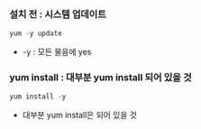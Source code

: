 ### 설치 전 : 시스템 업데이트

```java
yum -y update
```

- -y : 모든 물음에 yes

### yum install : 대부분 yum install 되어 있을 것

```java
yum install -y 
```

- 대부분 yum install은 되어 있을 것
